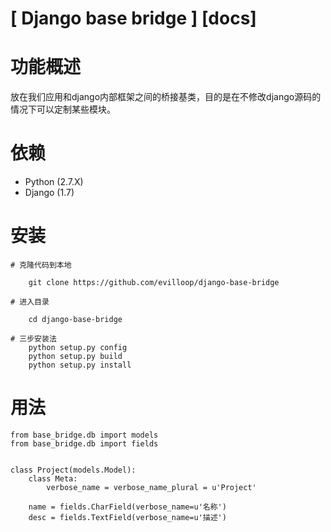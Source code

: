 # [ Django base bridge ] [docs]

# 功能概述

放在我们应用和django内部框架之间的桥接基类，目的是在不修改django源码的情况下可以定制某些模块。

# 依赖

* Python (2.7.X)
* Django (1.7)

# 安装

    # 克隆代码到本地
        
        git clone https://github.com/evilloop/django-base-bridge
        
    # 进入目录
        
        cd django-base-bridge
        
    # 三步安装法
        python setup.py config
        python setup.py build
        python setup.py install

# 用法

    from base_bridge.db import models
    from base_bridge.db import fields


    class Project(models.Model):
        class Meta:
            verbose_name = verbose_name_plural = u'Project'
    
        name = fields.CharField(verbose_name=u'名称')
        desc = fields.TextField(verbose_name=u'描述')
